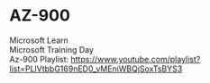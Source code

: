 # AZ-900
Microsoft Learn<br/>
Microsoft Training Day<br/>
Az-900 Playlist: https://www.youtube.com/playlist?list=PLlVtbbG169nED0_vMEniWBQjSoxTsBYS3
